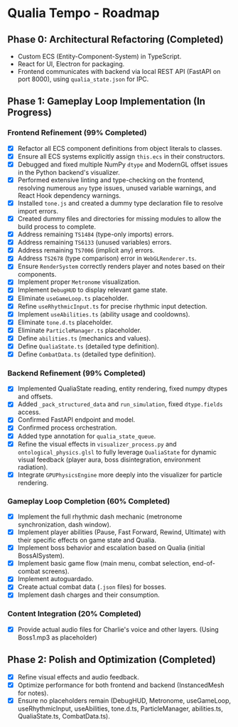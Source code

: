 # Qualia Tempo - Roadmap

## Phase 0: Architectural Refactoring (Completed)
- Custom ECS (Entity-Component-System) in TypeScript.
- React for UI, Electron for packaging.
- Frontend communicates with backend via local REST API (FastAPI on port 8000), using `qualia_state.json` for IPC.

## Phase 1: Gameplay Loop Implementation (In Progress)

### Frontend Refinement (99% Completed)
- [x] Refactor all ECS component definitions from object literals to classes.
- [x] Ensure all ECS systems explicitly assign `this.ecs` in their constructors.
- [x] Debugged and fixed multiple NumPy `dtype` and ModernGL offset issues in the Python backend's visualizer.
- [x] Performed extensive linting and type-checking on the frontend, resolving numerous `any` type issues, unused variable warnings, and React Hook dependency warnings.
- [x] Installed `tone.js` and created a dummy type declaration file to resolve import errors.
- [x] Created dummy files and directories for missing modules to allow the build process to complete.
- [x] Address remaining `TS1484` (type-only imports) errors.
- [x] Address remaining `TS6133` (unused variables) errors.
- [x] Address remaining `TS7006` (implicit any) errors.
- [x] Address `TS2678` (type comparison) error in `WebGLRenderer.ts`.
- [x] Ensure `RenderSystem` correctly renders player and notes based on their components.
- [x] Implement proper `Metronome` visualization.
- [x] Implement `DebugHUD` to display relevant game state.
- [x] Eliminate `useGameLoop.ts` placeholder.
- [x] Refine `useRhythmicInput.ts` for precise rhythmic input detection.
- [x] Implement `useAbilities.ts` (ability usage and cooldowns).
- [x] Eliminate `tone.d.ts` placeholder.
- [x] Eliminate `ParticleManager.ts` placeholder.
- [x] Define `abilities.ts` (mechanics and values).
- [x] Define `QualiaState.ts` (detailed type definition).
- [x] Define `CombatData.ts` (detailed type definition).

### Backend Refinement (99% Completed)
- [x] Implemented QualiaState reading, entity rendering, fixed numpy dtypes and offsets.
- [x] Added `_pack_structured_data` and `run_simulation`, fixed `dtype.fields` access.
- [x] Confirmed FastAPI endpoint and model.
- [x] Confirmed process orchestration.
- [x] Added type annotation for `qualia_state_queue`.
- [x] Refine the visual effects in `visualizer_process.py` and `ontological_physics.glsl` to fully leverage `QualiaState` for dynamic visual feedback (player aura, boss disintegration, environment radiation).
- [x] Integrate `GPUPhysicsEngine` more deeply into the visualizer for particle rendering.

### Gameplay Loop Completion (60% Completed)
- [x] Implement the full rhythmic dash mechanic (metronome synchronization, dash window).
- [x] Implement player abilities (Pause, Fast Forward, Rewind, Ultimate) with their specific effects on game state and Qualia.
- [x] Implement boss behavior and escalation based on Qualia (initial BossAISystem).
- [x] Implement basic game flow (main menu, combat selection, end-of-combat screens).
- [x] Implement autoguardado.
- [x] Create actual combat data (`.json` files) for bosses.
- [x] Implement dash charges and their consumption.

### Content Integration (20% Completed)
- [x] Provide actual audio files for Charlie's voice and other layers. (Using Boss1.mp3 as placeholder)

## Phase 2: Polish and Optimization (Completed)
- [x] Refine visual effects and audio feedback.
- [x] Optimize performance for both frontend and backend (InstancedMesh for notes).
- [x] Ensure no placeholders remain (DebugHUD, Metronome, useGameLoop, useRhythmicInput, useAbilities, tone.d.ts, ParticleManager, abilities.ts, QualiaState.ts, CombatData.ts).